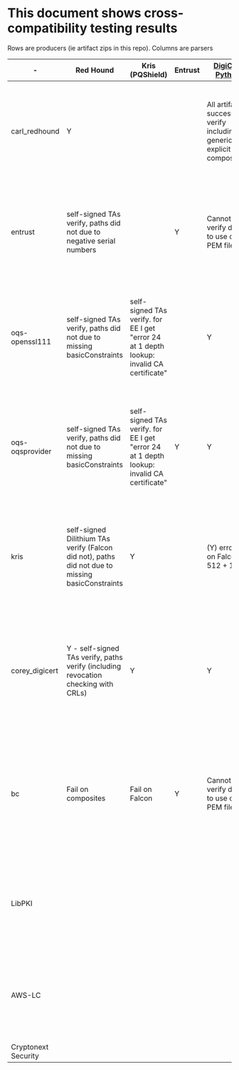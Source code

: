 # This document shows cross-compatibility testing results

Rows are producers (ie artifact zips in this repo).
Columns are parsers


| -               | Red Hound                                                                                        | Kris (PQShield)                                                                           | Entrust | [DigiCert Python](https://github.com/cbonnell/snakefoot)                             | Openssl-OQS                                                                           | BouncyCastle | [LibPKI](https://www.openca.org/projects/libpki) | AWS-LC | Cryptonext Security |
| --------------- | ------------------------------------------------------------------------------------------------ | ----------------------------------------------------------------------------------------- | ------- | ------------------------------------------------------------------------------------ | ------------------------------------------------------------------------------------- | ------------ | ------ | ------------ | -------- |
| carl_redhound   | Y                                                                                                |                                                                                           |         | All artifacts successfully verify including generic and explicit composite           | "Could not read cert etc. of certificate file from ca/ca.pem" and dilithiumAES errors |              |        |              | Pure-PQC: OK (except Falcon due to variable sig size), Generic-Composite: OK, Catalyst: Not Available |
| entrust         | self-signed TAs verify, paths did not due to negative serial numbers                             |                                                                                           | Y       | Cannot verify due to use of PEM files                                                | Y                                                                                     |              |        |              | Pure-PQC: OK (except Falcon due to variable sig size), Generic-Composite: OK, Catalyst: Not Available |
| oqs-openssl111  | self-signed TAs verify, paths did not due to missing basicConstraints                            | self-signed TAs verify. for EE I get "error 24 at 1 depth lookup: invalid CA certificate" |         | Y                                                                                    | Y                                                                                     | TBD          |         |              | Pure-PQC: OK (except Falcon due to variable sig size), Generic-Composite: Not Available, Catalyst: Not Available |
| oqs-oqsprovider | self-signed TAs verify, paths did not due to missing basicConstraints                            | self-signed TAs verify. for EE I get "error 24 at 1 depth lookup: invalid CA certificate" | Y       | Y                                                                                    | Y                                                                                     | TBD          |         |              | Pure-PQC: OK (except Falcon due to variable sig size), Generic-Composite: Not Available, Catalyst: Not Available |
| kris            | self-signed Dilithium TAs verify (Falcon did not), paths did not due to missing basicConstraints | Y                                                                                         |         | (Y) errors on Falcon 512 + 1024                                                      | "error 20 at 0 depth lookup: unable to get local issuer certificate"                  |              |        |              | Pure-PQC: OK (except Falcon due to variable sig size), Generic-Composite: Not Available, Catalyst: Not Available |
| corey_digicert  | Y - self-signed TAs verify, paths verify (including revocation checking with CRLs)               | Y                                                                                         |         | Y                                                                                    | (Y) errors on dilithium3+5                                                            |              |        |              | Pure-PQC: OK (except Falcon due to variable sig size), Generic-Composite: OK, Catalyst: KO (Issue on PQC signature verification) |
| bc              | Fail on composites                                                                               | Fail on Falcon                                                                            | Y       | Cannot verify due to use of PEM files                                                | Y                                                                                     |              |        |              | Pure-PQC: OK (except Falcon due to variable sig size), Generic-Composite: Not Available Yet, Catalyst: Not Available Yet |
| LibPKI              |                                                                                                  |                                                                                            |         |                                                                                       |                                                                                       |              |  Y      |              | Pure-PQC: Not Available, Generic-Composite: Not Available, Catalyst: Not Available |
| AWS-LC              |                                                                                                  |                                                                                           |         |                                                                                       |                                                                                       |              |         | Y            | Pure-PQC: Not Available, Generic-Composite: Not Available, Catalyst: Not Available |
| Cryptonext  Security     |                                   |         |                                                                                       |                                                         |  Y |
